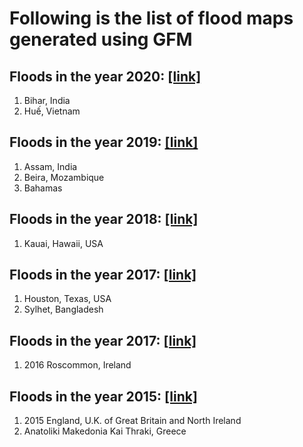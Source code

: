 # Following is the list of flood maps generated using GFM

## Floods in the year 2020: [[link]](./2020)<br/>
1. Bihar, India <br/>
2. Huế, Vietnam <br/>

## Floods in the year 2019: [[link]](./2019)<br/>
1. Assam, India <br/>
2. Beira, Mozambique <br/>
3. Bahamas <br/>

## Floods in the year 2018: [[link]](./2018)<br/>
1. Kauai, Hawaii, USA <br/>

## Floods in the year 2017: [[link]](./2017)<br/>
1. Houston, Texas, USA <br/>
2. Sylhet, Bangladesh <br/>

## Floods in the year 2017: [[link]](./2016)<br/>
1. 2016 Roscommon, Ireland<br/>

## Floods in the year 2015: [[link]](./2015)<br/>
1. 2015 England, U.K. of Great Britain and North Ireland<br/>
2. Anatoliki Makedonia Kai Thraki, Greece <br/>
